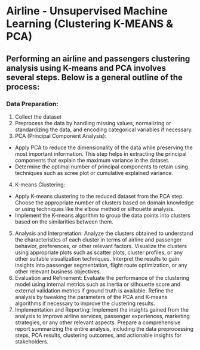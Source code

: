 # Airline - Unsupervised Machine Learning (Clustering K-MEANS & PCA)

## Performing an airline and passengers clustering analysis using K-means and PCA involves several steps. Below is a general outline of the process:

### Data Preparation:
1. Collect the dataset 
2. Preprocess the data by handling missing values, normalizing or standardizing the data, and encoding categorical variables if necessary.
3. PCA (Principal Component Analysis):
- Apply PCA to reduce the dimensionality of the data while preserving the most important information. This step helps in extracting the principal components that explain the maximum variance in the dataset.
- Determine the optimal number of principal components to retain using techniques such as scree plot or cumulative explained variance.
4. K-means Clustering:
- Apply K-means clustering to the reduced dataset from the PCA step. Choose the appropriate number of clusters based on domain knowledge or using techniques like the elbow method or silhouette analysis.
- Implement the K-means algorithm to group the data points into clusters based on the similarities between them.
5. Analysis and Interpretation:
Analyze the clusters obtained to understand the characteristics of each cluster in terms of airline and passenger behavior, preferences, or other relevant factors.
Visualize the clusters using appropriate plots such as scatter plots, cluster profiles, or any other suitable visualization techniques.
Interpret the results to gain insights into passenger segmentation, flight route optimization, or any other relevant business objectives.
6. Evaluation and Refinement:
Evaluate the performance of the clustering model using internal metrics such as inertia or silhouette score and external validation metrics if ground truth is available.
Refine the analysis by tweaking the parameters of the PCA and K-means algorithms if necessary to improve the clustering results.
7. Implementation and Reporting:
Implement the insights gained from the analysis to improve airline services, passenger experiences, marketing strategies, or any other relevant aspects.
Prepare a comprehensive report summarizing the entire analysis, including the data preprocessing steps, PCA results, clustering outcomes, and actionable insights for stakeholders.
